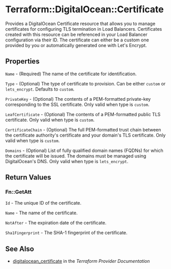 # Terraform::DigitalOcean::Certificate

Provides a DigitalOcean Certificate resource that allows you to manage
certificates for configuring TLS termination in Load Balancers.
Certificates created with this resource can be referenced in your
Load Balancer configuration via their ID. The certificate can either
be a custom one provided by you or automatically generated one with
Let's Encrypt.

## Properties

`Name` - (Required) The name of the certificate for identification.

`Type` - (Optional) The type of certificate to provision. Can be either `custom` or `lets_encrypt`. Defaults to `custom`.

`PrivateKey` - (Optional) The contents of a PEM-formatted private-key corresponding to the SSL certificate. Only valid when type is `custom`.

`LeafCertificate` - (Optional) The contents of a PEM-formatted public TLS certificate. Only valid when type is `custom`.

`CertificateChain` - (Optional) The full PEM-formatted trust chain between the certificate authority's certificate and your domain's TLS certificate. Only valid when type is `custom`.

`Domains` - (Optional) List of fully qualified domain names (FQDNs) for which the certificate will be issued. The domains must be managed using DigitalOcean's DNS. Only valid when type is `lets_encrypt`.


## Return Values

### Fn::GetAtt

`Id` - The unique ID of the certificate.

`Name` - The name of the certificate.

`NotAfter` - The expiration date of the certificate.

`Sha1Fingerprint` - The SHA-1 fingerprint of the certificate.

## See Also

* [digitalocean_certificate](https://www.terraform.io/docs/providers/digitalocean/r/certificate.html) in the _Terraform Provider Documentation_